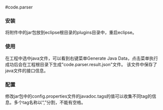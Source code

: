 #code.parser

### 安装
将附件中的jar包放到eclipse根目录的plugins目录中，重启eclipse。

### 使用
在工程中选中java文件，可以看到右键菜单Generate Java Data，点击菜单执行成功后会在工程根目录下生成"code.parser.result.json"文件。
该文件中保存了java文件的接口信息。

### 配置
修改jar包中的config.properties文件的javadoc.tags的值可以收集不同tag的信息。多个tag名称以“,”分割，不能有空格。



